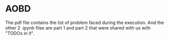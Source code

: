 # AOBD
The pdf file contains the list of problem faced during the execution.
And the other 2 .ipynb files are part 1 and part 2 that were shared with us with "TODOs in it".
